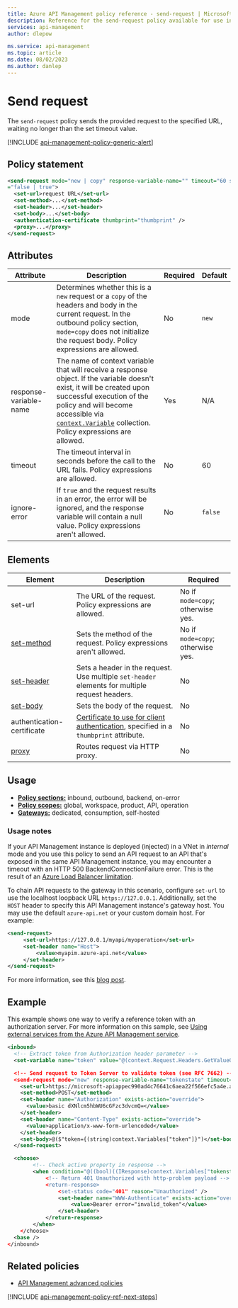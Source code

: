 ```yaml
---
title: Azure API Management policy reference - send-request | Microsoft Docs
description: Reference for the send-request policy available for use in Azure API Management. Provides policy usage, settings, and examples.
services: api-management
author: dlepow

ms.service: api-management
ms.topic: article
ms.date: 08/02/2023
ms.author: danlep
---
```


# Send request

The `send-request` policy sends the provided request to the specified URL, waiting no longer than the set timeout value.

[!INCLUDE [api-management-policy-generic-alert](../../includes/api-management-policy-generic-alert.md)]


## Policy statement

```xml
<send-request mode="new | copy" response-variable-name="" timeout="60 sec" ignore-error
="false | true">
  <set-url>request URL</set-url>
  <set-method>...</set-method>
  <set-header>...</set-header>
  <set-body>...</set-body>
  <authentication-certificate thumbprint="thumbprint" />
  <proxy>...</proxy>
</send-request>
```

## Attributes

| Attribute                       | Description                                                                                                                                                                                                                                                                                                                                                                                                                                                                                                                                                                                                 | Required | Default  |
| ------------------------------- | ----------------------------------------------------------------------------------------------------------------------------------------------------------------------------------------------------------------------------------------------------------------------------------------------------------------------------------------------------------------------------------------------------------------------------------------------------------------------------------------------------------------------------------------------------------------------------------------------------------- | -------- | -------- |
| mode                  | Determines whether this is a `new` request or a `copy` of the headers and body in the current request. In the outbound policy section, `mode=copy` does not initialize the request body. Policy expressions are allowed.                                                                                                                                                                                                                                                                                                                                                                                                                                                              | No       | `new`      |
| response-variable-name | The name of context variable that will receive a response object. If the variable doesn't exist, it will be created upon successful execution of the policy and will become accessible via [`context.Variable`](api-management-policy-expressions.md#ContextVariables) collection. Policy expressions are allowed.                                                                                                                                                                                                                                                                                                                         | Yes      | N/A      |
| timeout               | The timeout interval in seconds before the call to the URL fails. Policy expressions are allowed.                                                                                                                                                                                                                                                                                                                                                                                                                                                                                                                                           | No       | 60       |
| ignore-error                    | If `true` and the request results in an error, the error will be ignored, and the response variable will contain a null value. Policy expressions aren't allowed.                                                                                                                                                                                                                                                                                                                                                                                  | No       | `false`    |

## Elements

| Element                    | Description                                                                                                 | Required                        |
| -------------------------- | ----------------------------------------------------------------------------------------------------------- | ------------------------------- |
| set-url                        | The URL of the request. Policy expressions are allowed.                                                                                    | No if `mode=copy`; otherwise yes. |
| [set-method](set-method-policy.md)                     | Sets the method of the request. Policy expressions aren't allowed.                                                      | No if `mode=copy`; otherwise yes. |
| [set-header](set-header-policy.md)                     | Sets a header in the request. Use multiple `set-header` elements for multiple request headers.                                  | No                              |
| [set-body](set-body-policy.md)                       | Sets the body of the request.                   | No                              |
| authentication-certificate | [Certificate to use for client authentication](authentication-certificate-policy.md), specified in a `thumbprint` attribute. | No                          |
| [proxy](proxy-policy.md) | Routes request via HTTP proxy. | No |

## Usage

- **[Policy sections:](./api-management-howto-policies.md#sections)** inbound, outbound, backend, on-error
- **[Policy scopes:](./api-management-howto-policies.md#scopes)** global, workspace, product, API, operation
- **[Gateways:](api-management-gateways-overview.md)** dedicated, consumption, self-hosted

### Usage notes

If your API Management instance is deployed (injected) in a VNet in *internal* mode and you use this policy to send an API request to an API that's exposed in the same API Management instance, you may encounter a timeout with an HTTP 500 BackendConnectionFailure error. This is the result of an [Azure Load Balancer limitation](../load-balancer/load-balancer-troubleshoot-backend-traffic.md).  
  
To chain API requests to the gateway in this scenario, configure `set-url` to use the localhost loopback URL `https://127.0.0.1`. Additionally, set the `HOST` header to specify this API Management instance's gateway host. You may use the default `azure-api.net` or your custom domain host. For example:  
   
```xml
<send-request>
     <set-url>https://127.0.0.1/myapi/myoperation</set-url>
     <set-header name="Host">
         <value>myapim.azure-api.net</value>
     </set-header>
</send-request>
```


For more information, see this [blog post](https://techcommunity.microsoft.com/t5/azure-paas-blog/self-chained-apim-request-limitation-in-internal-virtual-network/ba-p/1940417).

## Example

This example shows one way to verify a reference token with an authorization server. For more information on this sample, see [Using external services from the Azure API Management service](./api-management-sample-send-request.md).

```xml
<inbound>
  <!-- Extract token from Authorization header parameter -->
  <set-variable name="token" value="@(context.Request.Headers.GetValueOrDefault("Authorization","scheme param").Split(' ').Last())" />

  <!-- Send request to Token Server to validate token (see RFC 7662) -->
  <send-request mode="new" response-variable-name="tokenstate" timeout="20" ignore-error="true">
    <set-url>https://microsoft-apiappec990ad4c76641c6aea22f566efc5a4e.azurewebsites.net/introspection</set-url>
    <set-method>POST</set-method>
    <set-header name="Authorization" exists-action="override">
      <value>basic dXNlcm5hbWU6cGFzc3dvcmQ=</value>
    </set-header>
    <set-header name="Content-Type" exists-action="override">
      <value>application/x-www-form-urlencoded</value>
    </set-header>
    <set-body>@($"token={(string)context.Variables["token"]}")</set-body>
  </send-request>

  <choose>
        <!-- Check active property in response -->
        <when condition="@((bool)((IResponse)context.Variables["tokenstate"]).Body.As<JObject>()["active"] == false)">
            <!-- Return 401 Unauthorized with http-problem payload -->
            <return-response>
                <set-status code="401" reason="Unauthorized" />
                <set-header name="WWW-Authenticate" exists-action="override">
                    <value>Bearer error="invalid_token"</value>
                </set-header>
            </return-response>
        </when>
    </choose>
  <base />
</inbound>
```

## Related policies

* [API Management advanced policies](api-management-advanced-policies.md)

[!INCLUDE [api-management-policy-ref-next-steps](../../includes/api-management-policy-ref-next-steps.md)]




